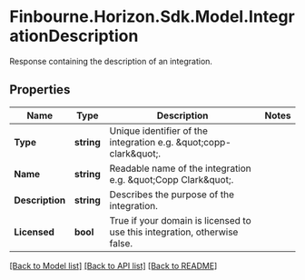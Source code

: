 # Finbourne.Horizon.Sdk.Model.IntegrationDescription
Response containing the description of an integration.

## Properties

Name | Type | Description | Notes
------------ | ------------- | ------------- | -------------
**Type** | **string** | Unique identifier of the integration e.g. \&quot;copp-clark\&quot;. | 
**Name** | **string** | Readable name of the integration e.g. \&quot;Copp Clark\&quot;. | 
**Description** | **string** | Describes the purpose of the integration. | 
**Licensed** | **bool** | True if your domain is licensed to use this integration, otherwise false. | 

[[Back to Model list]](../README.md#documentation-for-models) [[Back to API list]](../README.md#documentation-for-api-endpoints) [[Back to README]](../README.md)

